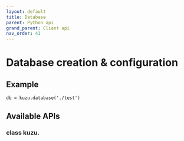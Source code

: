 ```yaml
---
layout: default
title: Database
parent: Python api
grand_parent: Client api
nav_order: 41
---
```


# Database creation & configuration

## Example
```
db = kuzu.database('./test')
```

## Available APIs

### class kuzu.

